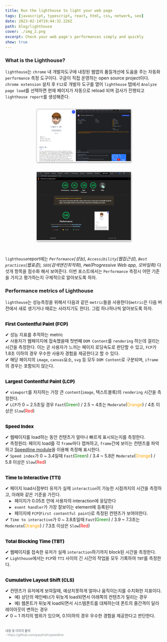 ```yaml
---
title: Run the lighthouse to light your web page
tags: [javascript, typescript, react, html, css, network, seo]
date: 2023-02-14T19:44:32.226Z
path: blog/lighthouse
cover: ./img_2.png
excerpt: Check your web page's performances simply and quickly 
show: true
---
```


### What is the Lighthouse?
`lighthouse`는 `chrome` 내 개발자도구에 내장된 웹앱의 품질개선에 도움을 주는 자동화 `performance` 측정 도구이다. 구글이 직접 운영하는 open source project이다. 
`chrome extension` 설치 후 `F12`로 개발자 도구를 열어 `lighthouse` 탭에서 `Analyze page load`를 선택하면 현재 페이지가 자동으로 reload 되며 검사가 진행되고 `lighthouse report`를 생성해준다.

<br/>
<div style="width: 60%;margin-bottom: 15px; margin-left:auto; margin-right: auto; box-shadow: 1px 1px 5px grey">
  <img src="./lighthousecapture.png" />
</div>
<br/>
<div style="width: 60%;margin-bottom: 15px; margin-left:auto; margin-right: auto; box-shadow: 1px 1px 5px grey">
  <img src="./report.png" />
</div>

<br/>

`lighthouse`report에는 <i>`Performance`(성능), `Accessibility`(웹접근성), `Best practices`(웹표준), `SEO`(검색엔진최적화), `PWA`(Progressive Web app, 모바일화)</i> 다섯개 항목을 점수화 해서 보여준다. 이번 포스트에서는 `Performance` 측정시 어떤 기준을 가지고 평가하는지 구체적으로 알아보도록 하자.

### Performance metrics of Lighthouse
`lighthouse`는 성능측정을 위해서 다음과 같은 `metric`들을 사용한다(`metric`은 다음 버전에서 새로 생기거나 때로는 사라지기도 한다). 그럼 하나하나씩 알아보도록 하자.

<br/>
<div style="margin-bottom:7px;font-size: 15px;font-weight: 800;text-shadow: 1px 1px 2px #d5d5d5;">First Contentful Paint (FCP)</div>

 ✔︎ 성능 지표를 추적하는 metric  
 ✔︎ 사용자가 웹페이지에 접속했을때 첫번째 `DOM Content`를 `rendering` 하는데 걸리는 시간을 측정한다. 이는 곧 사용자가 느끼는 페이지 로딩속도로 판단할 수 있고, `FCP`가 1.8초 이하의 경우 우수한 사용자 경험을 제공한다고 할 수 있다.  
 ✔︎ 해당 페이지의 `image`, `canvas`요소, `svg` 등 모두 `DOM Content`로 구분되며, `iframe`의 경우는 포함되지 않는다.
 <br/>
 <br/>
<div style="margin-bottom:7px;font-size: 15px;font-weight: 800;text-shadow: 1px 1px 2px #d5d5d5;">Largest Contentful Paint (LCP)</div>

✔︎ `viewport`를 차지하는 가장 큰 `content`(`image`, 텍스트블록)의 `rendering` 시간을 측정한다.  
✔︎ `LCP`가 0 ~ 2.5초일 경우 `Fast`(<span style="color:green;">Green</span>) / 2.5 ~ 4초는 `Moderate`(<span style="color:orange;">Orange</span>) / 4초 이상은 `Slow`(<span style="color:red;">Red</span>)
<br/>
<br/>
<div style="margin-bottom:7px;font-size: 15px;font-weight: 800;text-shadow: 1px 1px 2px #d5d5d5;">Speed Index</div>

✔︎ 웹페이지를 load하는 동안 컨텐츠가 얼마나 빠르게 표시되는지를 측정한다.  
✔︎ 측정원리: 페이지 load를 각 `frame`마다 캡쳐하고, `frame`간에 보이는 컨텐츠를 파악하고 <a href="https://github.com/paulirish/speedline" target="_blank" rel='noopener noreferer'>Speedline module</a>을 이용해 측정해 표시한다.  
✔︎ `Speed index`가 0 ~ 3.4일때 `Fast`(<span style="color:green;">Green</span>) / 3.4 ~ 5.8은 `Moderate`(<span style="color:orange;">Orange</span>) / 5.8 이상은 `Slow`(<span style="color:red;">Red</span>)
<br/>
<br/>
<div style="margin-bottom:7px;font-size: 15px;font-weight: 800;text-shadow: 1px 1px 2px #d5d5d5;">Time to Interactive (TTI)</div>

✔︎ 페이지 load시점부터 유저가 실제 `interaction`이 가능한 시점까지의 시간을 측정하고, 아래와 같은 기준을 가진다.  
<span style="margin:0 10px 0 13px">▸</span>페이지가 0.05초 안에 사용자의 interaction에 응답한다        
<span style="margin:0 10px 0 13px">▸</span>`event handler`가 가장 잘보이는 element에 등록된다  
<span style="margin:0 10px 0 13px">▸</span>페이지에 `FCP`(`First contentful paint`)로 측정된 컨텐츠가 보여야한다.  
✔︎ `Time to interactive`가 0 ~ 3.8초일때 `Fast`(<span style="color:green;">Green</span>) / 3.9 ~ 7.3초는 `Moderate`(<span style="color:orange;">Orange</span>) / 7.3초 이상은 `Slow`(<span style="color:red;">Red</span>)
<br/>
<br/>
<div style="margin-bottom:7px;font-size: 15px;font-weight: 800;text-shadow: 1px 1px 2px #d5d5d5;">Total Blocking Time (TBT)</div>

✔︎ 웹페이지를 접속한 유저가 실제 `interaction`하기까지 block된 시간을 측정한다.  
✔︎ `Lighthouse`에서는 `FCP`와 `TTI` 사이의 긴 시간의 작업을 모두 기록하여 `TBT`를 측정한다.
<br/>
<br/>
<div style="margin-bottom:7px;font-size: 15px;font-weight: 800;text-shadow: 1px 1px 2px #d5d5d5;">Cumulative Layout Shift (CLS)</div>

✔︎ 컨텐츠가 유저에게 보여질때, 예상치못하게 얼마나 움직이는지를 수치화한 지표이다.  
<span style="margin:0 10px 0 13px">▸</span>예) 상단의 메인배너가 뒤늦게 load되면서 아래쪽의 컨텐츠가 밀리는 경우        
<span style="margin:0 10px 0 13px">▸</span>예) 웹폰트가 뒤늦게 load되면서 시스템폰트를 대체하는데 폰트의 줄간격이 달라 레이아웃이 변하는 경우         
✔︎ 0 ~ 1 까지의 범위가 있으며, 0.1이하의 경우 우수한 경험을 제공한다고 판단한다. 





<br/>
<div style="font-size:10px;color:#8b9196;word-break: break-all"><b>내용 및 이미지 출처</b><br/>
- https://github.com/paulirish/speedline<br/>
</div>

